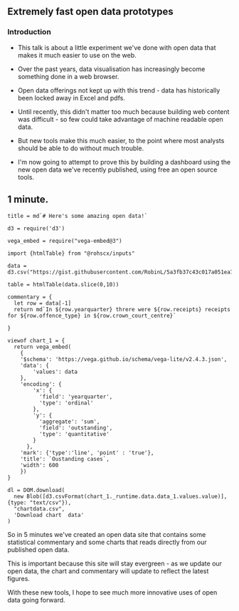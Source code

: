 ##  Extremely fast open data prototypes

### Introduction

- This talk is about a little experiment we've done with open data that makes it much easier to use on the web.

- Over the past years, data visualisation has increasingly become something done in a web browser.

- Open data offerings not kept up with this trend - data has historically been locked away in Excel and pdfs.

- Until recently, this didn't matter too much because building web content was difficult - so few could take advantage of machine readable open data.

- But new tools make this much easier, to the point where most analysts should be able to do without much trouble.

- I'm now going to attempt to prove this by building a dashboard using the new open data we've recently published, using free an open source tools.

1 minute.
---

```
title = md`# Here's some amazing open data!`
```

```
d3 = require('d3')
```




```
vega_embed = require("vega-embed@3")
```

```
import {htmlTable} from "@rohscx/inputs"
```

```
data = d3.csv("https://gist.githubusercontent.com/RobinL/5a3fb37c43c017a051ea7ece1804d18b/raw/bb0816955fbd30514d993ab7c2cb379837abc41a/tidy_timeliness.csv")
```

```
table = htmlTable(data.slice(0,10))
```

```
commentary = {
  let row = data[-1]
  return md`In ${row.yearquarter} threre were ${row.receipts} receipts for ${row.offence_type} in ${row.crown_court_centre}`

}
```


```
viewof chart_1 = {
  return vega_embed(
    {
    '$schema': 'https://vega.github.io/schema/vega-lite/v2.4.3.json',
    'data': {
        'values': data
    },
    'encoding': {
        'x': {
          'field': 'yearquarter',
          'type': 'ordinal'
        },
        'y': {
          'aggregate': 'sum',
          'field': 'outstanding',
          'type': 'quantitative'
        }
      },
    'mark': {'type':'line', 'point' : 'true'},
    'title': `Oustanding cases`,
    'width': 600
    })
}
```

```
dl = DOM.download(
  new Blob([d3.csvFormat(chart_1._runtime.data.data_1.values.value)], {type: "text/csv"}),
  "chartdata.csv",
  'Download chart  data'
)
```

So in 5 minutes we've created an open data site that contains some statistical commentary and some charts that reads directly from our published open data.

This is important because this site will stay evergreen - as we update our open data, the chart and commentary will update to reflect the latest figures.

With these new tools, I hope to see much more innovative uses of open data going forward.